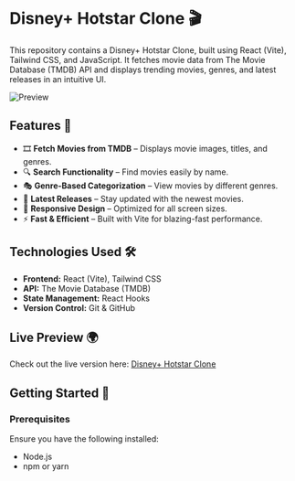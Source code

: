 # Disney+ Hotstar Clone 🎬

This repository contains a Disney+ Hotstar Clone, built using React (Vite), Tailwind CSS, and JavaScript. It fetches movie data from The Movie Database (TMDB) API and displays trending movies, genres, and latest releases in an intuitive UI.

![Preview](https://drive.google.com/file/d/1hU3xZ-BLDWfG_o6L8SimTDoWxsC3k47F/view?usp=sharing)

## Features 🚀
- 🎞 **Fetch Movies from TMDB** – Displays movie images, titles, and genres.
- 🔍 **Search Functionality** – Find movies easily by name.
- 🎭 **Genre-Based Categorization** – View movies by different genres.
- 🎥 **Latest Releases** – Stay updated with the newest movies.
- 📱 **Responsive Design** – Optimized for all screen sizes.
- ⚡ **Fast & Efficient** – Built with Vite for blazing-fast performance.

## Technologies Used 🛠
- **Frontend:** React (Vite), Tailwind CSS
- **API:** The Movie Database (TMDB)
- **State Management:** React Hooks
- **Version Control:** Git & GitHub

## Live Preview 🌍
Check out the live version here: [Disney+ Hotstar Clone](https://disney-hostar.vercel.app/)

## Getting Started 🚀

### Prerequisites
Ensure you have the following installed:
- Node.js
- npm or yarn
